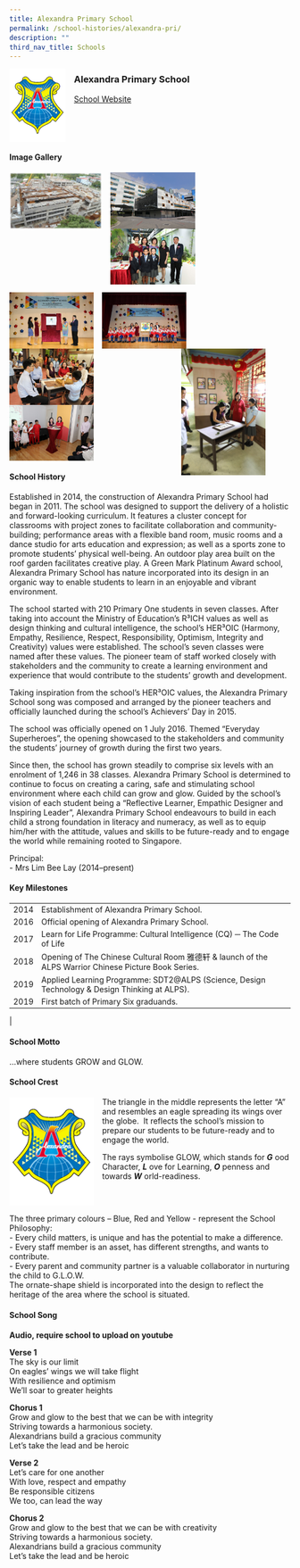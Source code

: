 ```yaml
---
title: Alexandra Primary School
permalink: /school-histories/alexandra-pri/
description: ""
third_nav_title: Schools
---
```

<img src="/images/alexandrapri1.png" style="width:20%;margin-right:15px;" align = "left">

### **Alexandra Primary School**
[School Website](http://alexandrapri.moe.edu.sg/)
<br clear="left">

#### **Image Gallery**

<p><a href="https://staging.d1yxymztqoj7qn.amplifyapp.com/images/alexandrapri2.jpg">  
<img src="/images/alexandrapri2.jpg" style="width:33%;margin-right:15px;" align = "left">
</a></p>

<p><a href="https://staging.d1yxymztqoj7qn.amplifyapp.com/images/alexandrapri3.jpg">  
<img src="/images/alexandrapri3.jpg" style="width:30%;margin-right:15px;" align = "left">
</a></p>

<p><a href="https://staging.d1yxymztqoj7qn.amplifyapp.com/images/alexandrapri4.jpg">  
<img src="/images/alexandrapri4.jpg" style="width:30%;margin-right:15px;" align = "left">
</a></p>

<br clear="left">

<p><a href="https://staging.d1yxymztqoj7qn.amplifyapp.com/images/alexandrapri5.jpg">  
<img src="/images/alexandrapri5.jpg" style="width:30%;margin-right:15px;" align = "left">
</a></p>

<p><a href="https://staging.d1yxymztqoj7qn.amplifyapp.com/images/alexandrapri6.jpg">  
<img src="/images/alexandrapri6.jpg" style="width:30%;margin-right:15px;" align = "left">
</a></p>

<p><a href="https://staging.d1yxymztqoj7qn.amplifyapp.com/images/alexandrapri9.jpg">  
<img src="/images/alexandrapri9.jpg" style="width:30%;margin-right:45px;" align = "right">
</a></p>

<p><a href="https://staging.d1yxymztqoj7qn.amplifyapp.com/images/alexandrapri7.jpg">  
<img src="/images/alexandrapri7.jpg" style="width:30%;margin-right:15px;" align = "left">
</a></p>

<p><a href="https://staging.d1yxymztqoj7qn.amplifyapp.com/images/alexandrapri8.jpg">  
<img src="/images/alexandrapri8.jpg" style="width:30%;margin-right:15px;" align = "left">
</a></p>

<br clear="left">

#### **School History**
Established in 2014, the construction of Alexandra Primary School had began in 2011. The school was designed to support the delivery of a holistic and forward-looking curriculum. It features a cluster concept for classrooms with project zones to facilitate collaboration and community-building; performance areas with a flexible band room, music rooms and a dance studio for arts education and expression; as well as a sports zone to promote students’ physical well-being. An outdoor play area built on the roof garden facilitates creative play. A Green Mark Platinum Award school, Alexandra Primary School has nature incorporated into its design in an organic way to enable students to learn in an enjoyable and vibrant environment.  
  
The school started with 210 Primary One students in seven classes. After taking into account the Ministry of Education’s R³ICH values as well as design thinking and cultural intelligence, the school’s HER³OIC (Harmony, Empathy, Resilience, Respect, Responsibility, Optimism, Integrity and Creativity) values were established. The school’s seven classes were named after these values. The pioneer team of staff worked closely with stakeholders and the community to create a learning environment and experience that would contribute to the students’ growth and development.   
  
Taking inspiration from the school’s HER³OIC values, the Alexandra Primary School song was composed and arranged by the pioneer teachers and officially launched during the school’s Achievers’ Day in 2015.  
  
The school was officially opened on 1 July 2016. Themed “Everyday Superheroes”, the opening showcased to the stakeholders and community the students’ journey of growth during the first two years.  
  
Since then, the school has grown steadily to comprise six levels with an enrolment of 1,246 in 38 classes. Alexandra Primary School is determined to continue to focus on creating a caring, safe and stimulating school environment where each child can grow and glow. Guided by the school’s vision of each student being a “Reflective Learner, Empathic Designer and Inspiring Leader”, Alexandra Primary School endeavours to build in each child a strong foundation in literacy and numeracy, as well as to equip him/her with the attitude, values and skills to be future-ready and to engage the world while remaining rooted to Singapore.

Principal:<br>
\- Mrs Lim Bee Lay (2014–present)

#### **Key Milestones**

|  |  |
|:---:|---|
| 2014 | Establishment of Alexandra Primary School. |
| 2016 | Official opening of Alexandra Primary School. |
| 2017 | Learn for Life Programme: Cultural Intelligence (CQ) ─ The Code of Life |
| 2018 | Opening of The Chinese Cultural Room 雅德轩 & launch of the ALPS Warrior Chinese Picture Book Series. |
| 2019 | Applied Learning Programme: SDT2@ALPS (Science, Design Technology & Design Thinking at ALPS). |
| 2019 | First batch of Primary Six graduands. |
|

#### **School Motto**
…where students GROW and GLOW.

#### **School Crest**
<img src="/images/alexandrapri1.png" style="width:30%;margin-right:15px;" align = "left">
The triangle in the middle represents the letter “A” and resembles an eagle spreading its wings over the globe.  It reflects the school’s mission to prepare our students to be future-ready and to engage the world.  
  
The rays symbolise GLOW, which stands for **_G_** ood Character, **_L_** ove for Learning, **_O_** penness and towards **_W_** orld-readiness.

<br clear="left">

The three primary colours – Blue, Red and Yellow - represent the School Philosophy:<br>
\- Every child matters, is unique and has the potential to make a difference.<br>
\- Every staff member is an asset, has different strengths, and wants to contribute.<br>
\- Every parent and community partner is a valuable collaborator in nurturing the child to G.L.O.W.<br>
The ornate-shape shield is incorporated into the design to reflect the heritage of the area where the school is situated.

#### **School Song**
**Audio, require school to upload on youtube**

**Verse 1**<br>
The sky is our limit<br>
On eagles’ wings we will take flight<br>
With resilience and optimism<br>
We’ll soar to greater heights
  
**Chorus 1**<br>
Grow and glow to the best that we can be with integrity<br>
Striving towards a harmonious society.<br>
Alexandrians build a gracious community<br>
Let’s take the lead and be heroic

**Verse 2**<br>
Let’s care for one another<br>
With love, respect and empathy<br>
Be responsible citizens<br>
We too, can lead the way
  
**Chorus 2**<br>
Grow and glow to the best that we can be with creativity<br>
Striving towards a harmonious society.<br>
Alexandrians build a gracious community<br>
Let’s take the lead and be heroic
